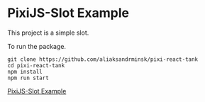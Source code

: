 # PixiJS-Slot Example

This project is a simple slot.

To run the package.

```
git clone https://github.com/aliaksandrminsk/pixi-react-tank
cd pixi-react-tank
npm install
npm run start
```

[PixiJS-Slot Example
](https://pixijs-slot.web.app/)
